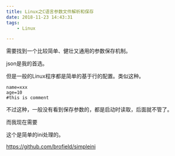 ```yaml
---
title: Linux之C语言参数文件解析和保存
date: 2018-11-23 14:43:31
tags:
	- Linux

---
```




需要找到一个比较简单、健壮又通用的参数保存机制。

json是我的首选。

但是一般的Linux程序都是简单的基于行的配置。类似这种。

```
name=xxx
age=10
#this is comment
```

不过这种，一般没有看到保存参数的，都是启动时读取，后面就不管了。

而我现在需要



这个是简单的ini处理的。

https://github.com/brofield/simpleini









